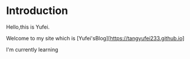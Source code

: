 # Introduction

Hello,this is Yufei.

Welcome to my site which is [Yufei'sBlog][https://tangyufei233.github.io]

I'm currently learning 



